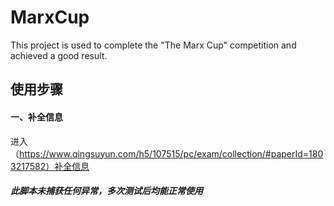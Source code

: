 # MarxCup
This project is used to complete the "The Marx Cup" competition and achieved a good result.

## 使用步骤
#### 一、补全信息
进入（https://www.qingsuyun.com/h5/107515/pc/exam/collection/#paperId=1803217582）补全信息

##### 此脚本未捕获任何异常，多次测试后均能正常使用
